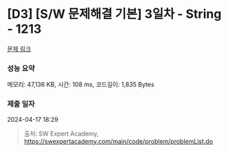 # [D3] [S/W 문제해결 기본] 3일차 - String - 1213 

[문제 링크](https://swexpertacademy.com/main/code/problem/problemDetail.do?contestProbId=AV14P0c6AAUCFAYi) 

### 성능 요약

메모리: 47,136 KB, 시간: 108 ms, 코드길이: 1,835 Bytes

### 제출 일자

2024-04-17 18:29



> 출처: SW Expert Academy, https://swexpertacademy.com/main/code/problem/problemList.do